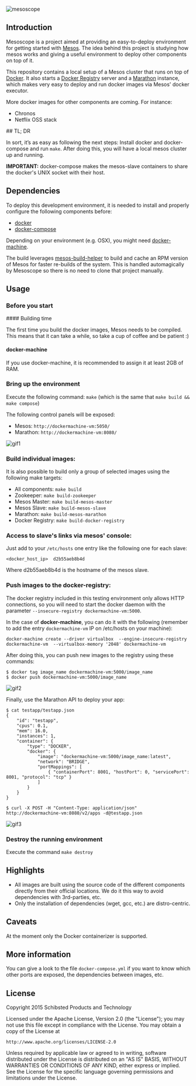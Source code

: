 ![mesoscope](https://cloud.githubusercontent.com/assets/1223476/10282235/ee246ce6-6b79-11e5-87a3-e5e2bfe1a8d7.png)

## Introduction

Mesoscope is a project aimed at providing an easy-to-deploy environment
for getting started with [Mesos](http://mesos.apache.org/). The
idea behind this project is studying how mesos works and giving a
useful environment to deploy other components on top of it.

This repository contains a local setup of a Mesos cluster  that runs on top of
[Docker](https://www.docker.com/). It also starts a
[Docker Registry](https://docs.docker.com/registry/) server and a
[Marathon](https://mesosphere.github.io/marathon/) instance, which
makes very easy to deploy and run docker images via Mesos' docker
executor.

More docker images for other components are coming. For instance:
* Chronos
* Netflix OSS stack


## TL; DR

In sort, it’s as easy as following the next steps: Install docker
and docker-compose and run `make`. After doing this, you
will have a local mesos cluster up and running.

**IMPORTANT:** docker-compose makes the mesos-slave containers to
share the docker's UNIX socket with their host.


## Dependencies

To deploy this development environment, it is needed to install and properly
configure the following components before:
* [docker](https://www.docker.com/)
* [docker-compose](https://docs.docker.com/compose/)

Depending on your environment (e.g. OSX), you might need 
[docker-machine](https://docs.docker.com/machine/).

The build leverages
[mesos-build-helper](https://github.com/danigiri/mesos-build-helper) to build
and cache an RPM version of Mesos for faster re-builds of the system. This is
handled automagically by Mesoscope so there is no need to clone that project
manually.

## Usage

### Before you start

#### Building time

The first time you build the docker images, Mesos needs to be compiled. This
means that it can take a while, so take a cup of coffee and be patient :)

#### docker-machine

If you use docker-machine, it is recommended to assign it at least 2GB of RAM.

### Bring up the environment

Execute the following command: `make` (which is the same that `make build && make compose`)

The following control panels will be exposed:
* Mesos: `http://dockermachine-vm:5050/`
* Marathon: `http://dockermachine-vm:8080/`

![gif1](https://cloud.githubusercontent.com/assets/1223476/9304778/10b268a8-44ec-11e5-9c15-b1d630177516.gif)

### Build individual images:

It is also possible to build only a group of selected images using the
following make targets:
* All components: `make build`
* Zookeeper: `make build-zookeeper`
* Mesos Master: `make build-mesos-master`
* Mesos Slave: `make build-mesos-slave`
* Marathon: `make build-mesos-marathon`
* Docker Registry: `make build-docker-registry`

### Access to slave's links via mesos' console:

Just add to your `/etc/hosts` one entry like the following one for each slave:

```
<docker_host_ip>  d2b55aeb8b4d
```

Where d2b55aeb8b4d is the hostname of the mesos slave.

### Push images to the docker-registry:

The docker registry included in this testing environment only allows HTTP
connections, so you will need to start the docker daemon with the
parameter `--insecure-registry dockermachine-vm:5000`.

In the case of **docker-machine**, you can do it with the following (remember
to add the entry `dockermachine-vm` IP on /etc/hosts on your machine):

```
docker-machine create --driver virtualbox  --engine-insecure-registry dockermachine-vm  --virtualbox-memory '2048' dockermachine-vm
```

After doing this, you can push new images to the registry using these commands:

```
$ docker tag image_name dockermachine-vm:5000/image_name
$ docker push dockermachine-vm:5000/image_name
```

![gif2](https://cloud.githubusercontent.com/assets/1223476/9304780/1783a840-44ec-11e5-9cf9-9505c253e556.gif)

Finally, use the Marathon API to deploy your app:

```
$ cat testapp/testapp.json
{
	"id": "testapp",
	"cpus": 0.1,
	"mem": 16.0,
	"instances": 1,
	"container": {
		"type": "DOCKER",
		"docker": {
			"image": "dockermachine-vm:5000/image_name:latest",
			"network": "BRIDGE",
			"portMappings": [
				{ "containerPort": 8001, "hostPort": 0, "servicePort": 8001, "protocol": "tcp" }
			]
		}
	}
}

$ curl -X POST -H "Content-Type: application/json" http://dockermachine-vm:8080/v2/apps -d@testapp.json
```

![gif3](https://cloud.githubusercontent.com/assets/1223476/9304784/1b6c38be-44ec-11e5-87e5-693829c410d8.gif)

### Destroy the running environment

Execute the command `make destroy`

## Highlights

* All images are built using the source code of the different components
  directly from their official locations. We do it this way to avoid
  dependencies with 3rd-parties, etc.
* Only the installation of dependencies (wget, gcc, etc.) are distro-centric.

## Caveats

At the moment only the Docker containerizer is supported.

## More information

You can give a look to the file `docker-compose.yml` if you want to know which
other ports are exposed, the dependencies between images, etc.

## License

Copyright 2015 Schibsted Products and Technology

Licensed under the Apache License, Version 2.0 (the "License");
you may not use this file except in compliance with the License.
You may obtain a copy of the License at

	http://www.apache.org/licenses/LICENSE-2.0

Unless required by applicable law or agreed to in writing, software
distributed under the License is distributed on an "AS IS" BASIS,
WITHOUT WARRANTIES OR CONDITIONS OF ANY KIND, either express or implied.
See the License for the specific language governing permissions and
limitations under the License.
